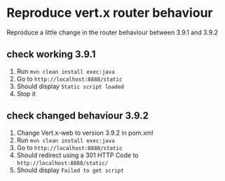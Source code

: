 # Reproduce vert.x router behaviour

Reproduce a little change in the router behaviour between 3.9.1 and 3.9.2

## check working 3.9.1

1. Run `mvn clean install exec:java`
2. Go to `http://localhost:8888/static`
3. Should display `Static script loaded`
4. Stop it

## check changed behaviour 3.9.2

1. Change Vert.x-web to version 3.9.2 in pom.xml
2. Run `mvn clean install exec:java`
3. Go to `http://localhost:8888/static`
4. Should redirect using a 301 HTTP Code to `http://localhost:8888/static/`
5. Should display `Failed to get script`
